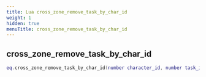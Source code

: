 ```yaml
---
title: Lua cross_zone_remove_task_by_char_id
weight: 1
hidden: true
menuTitle: cross_zone_remove_task_by_char_id
---
```

## cross_zone_remove_task_by_char_id
```lua
eq.cross_zone_remove_task_by_char_id(number character_id, number task_id) -- void
```